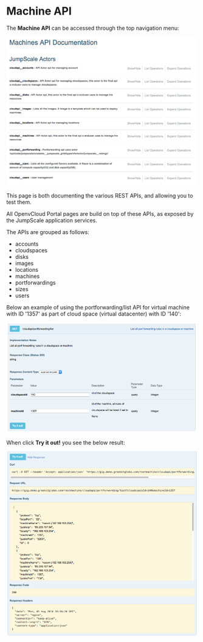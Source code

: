 # Machine API

The **Machine API** can be accessed through the top navigation menu:

![](../../.gitbook/assets/machineapi.png)

This page is both documenting the various REST APIs, and allowing you to test them.

All OpenvCloud Portal pages are build on top of these APIs, as exposed by the JumpScale application services.

The APIs are grouped as follows:

* accounts
* cloudspaces
* disks
* images
* locations
* machines
* portforwardings
* sizes 
* users

Below an example of using the portforwarding/list API for virtual machine with ID '1357' as part of cloud space \(virtual datacenter\) with ID '140':

![](../../.gitbook/assets/listportforwardingsapi.png)

When click **Try it out!** you see the below result:

![](../../.gitbook/assets/tryitout.png)

